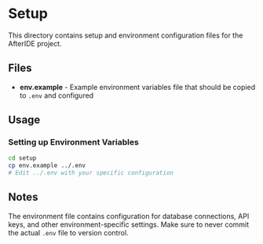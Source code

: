 # Setup

This directory contains setup and environment configuration files for the AfterIDE project.

## Files

- **env.example** - Example environment variables file that should be copied to `.env` and configured

## Usage

### Setting up Environment Variables
```bash
cd setup
cp env.example ../.env
# Edit ../.env with your specific configuration
```

## Notes

The environment file contains configuration for database connections, API keys, and other environment-specific settings. Make sure to never commit the actual `.env` file to version control. 